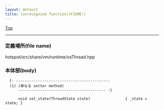```yaml
---
layout: default
title: (unrecognied function)(FIXME!)
---
```

[Top](../index.html)

--- 
### 定義場所(file name)
hotspot/src/share/vm/runtime/osThread.hpp


### 本体部(body)
```
  {- -------------------------------------------
  (1) (単なる setter method)
      ---------------------------------------- -}

	  void set_state(ThreadState state)                { _state = state; }
	
```


